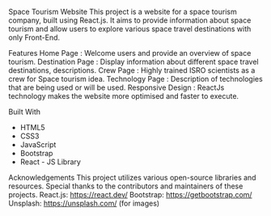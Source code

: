 Space Tourism Website
This project is a website for a space tourism company, built using React.js. It aims to provide information about space tourism and allow users to explore various space travel destinations with only Front-End.

Features
Home Page : Welcome users and provide an overview of space tourism.
Destination Page : Display information about different space travel destinations, descriptions.
Crew Page : Highly trained ISRO scientists as a crew for Space tourism idea.
Technology Page : Description of technologies that are being used or will be used.
Responsive Design : ReactJs technology makes the website more optimised and faster to execute.

Built With
  * HTML5
  * CSS3
  * JavaScript
  * Bootstrap
  * React - JS Library

Acknowledgements
This project utilizes various open-source libraries and resources. Special thanks to the contributors and maintainers of these projects.
React.js: https://react.dev/
Bootstrap: https://getbootstrap.com/
Unsplash: https://unsplash.com/ (for images)
